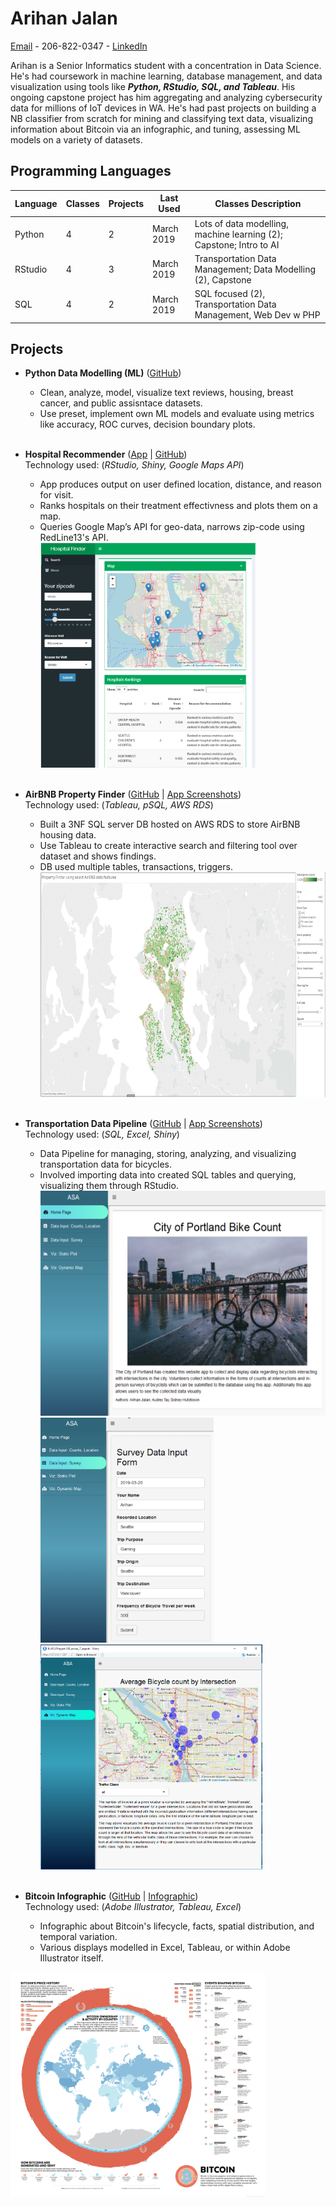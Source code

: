 # Arihan Jalan
[Email](arihan@uw.edu) - 206-822-0347 - [LinkedIn](https://www.linkedin.com/in/arihanjalan/)

Arihan is a Senior Informatics student with a concentration in Data Science. He's had coursework in machine learning, database management, and data visualization using tools like **_Python, RStudio, SQL, and Tableau_**. His ongoing capstone project has him aggregating and analyzing cybersecurity data for millions of IoT devices in WA. He's had past projects on building a NB classifier from scratch for mining and classifying text data, visualizing information about Bitcoin via an infographic, and tuning, assessing ML models on a variety of datasets.

## Programming Languages
| Language | Classes | Projects | Last Used  | Classes Description                                                 |
|----------|---------|----------|------------|---------------------------------------------------------------------|
| Python   | 4       | 2        | March 2019 | Lots of data modelling, machine learning (2); Capstone; Intro to AI |
| RStudio  | 4       | 3        | March 2019 | Transportation Data Management; Data Modelling (2), Capstone        |
| SQL      | 4       | 2        | March 2019 | SQL focused (2), Transportation Data Management, Web Dev w PHP      |


## Projects

- **Python Data Modelling (ML)** ([GitHub](https://github.com/arihan-1560795/Resume/tree/master/Sample%20Code/WI19-371))
  - Clean, analyze, model, visualize text reviews, housing, breast cancer, and public assisntace datasets. 
  - Use preset, implement own ML models and evaluate using metrics like accuracy, ROC curves, decision boundary plots. <br/> <br/>

- **Hospital Recommender** ([App](https://arihan.shinyapps.io/hospital-search/) | [GitHub](https://github.com/Info-370-Winter-2018/group-formation-for-projects-platypus)) <br/>
Technology used: (_RStudio, Shiny, Google Maps API_)
  - App produces output on user defined location, distance, and reason for visit. 
  - Ranks hospitals on their treatment effectivness and plots them on a map. 
  - Queries Google Map’s API for geo-data, narrows zip-code using RedLine13's API. <br/>
<img src="Project Screenshots/Hospital Finder.PNG" height="360"> <br/> <br/>

- **AirBNB Property Finder** ([GitHub](https://github.com/arihan-1560795/INFO430--AirBNB) | [App Screenshots](https://github.com/arihan-1560795/INFO430--AirBNB/blob/master/6-%20Visualization/Reporting%20Dashboard%203.PNG?raw=true)) <br/>
Technology used: (_Tableau, pSQL, AWS RDS_)
  - Built a 3NF SQL server DB hosted on AWS RDS to store AirBNB housing data.
  - Use Tableau to create interactive search and filtering tool over dataset and shows findings.
  - DB used multiple tables, transactions, triggers.
<img src="Project Screenshots/AirBNB Property.PNG" height="360"> <br/> <br/>

- **Transportation Data Pipeline** ([GitHub](https://github.com/arihan-1560795/CEE412-Transportation-Data-Management-Project) | [App Screenshots](https://github.com/arihan-1560795/CEE412-Transportation-Data-Management-Project/tree/master/Screenshots)) <br/>
Technology used: (_SQL, Excel, Shiny_)
  - Data Pipeline for managing, storing, analyzing, and visualizing transportation data for bicycles. 
  - Involved importing data into created SQL tables and querying, visualizing them through RStudio. <br/>
<img src="https://raw.githubusercontent.com/arihan-1560795/CEE412-Transportation-Data-Management-Project/master/Screenshots/1-Landing.png" height="360"> <br/>
<img src="https://raw.githubusercontent.com/arihan-1560795/CEE412-Transportation-Data-Management-Project/master/Screenshots/3-Survey.png" height="360"> <br/>
<img src="https://raw.githubusercontent.com/arihan-1560795/CEE412-Transportation-Data-Management-Project/master/Screenshots/6-Viz%20Dynamic.png" height ="360"> <br/> <br/>

- **Bitcoin Infographic** ([GitHub](https://github.com/arihan-1560795/Bitcoin-Infographic) | [Infographic](https://raw.githubusercontent.com/arihan-1560795/Bitcoin-Infographic/master/Final-render.png))<br/>
Technology used: (_Adobe Illustrator, Tableau, Excel_)
  - Infographic about Bitcoin's lifecycle, facts, spatial distribution, and temporal variation. 
  - Various displays modelled in Excel, Tableau, or within Adobe Illustrator itself. 
<img src="https://raw.githubusercontent.com/arihan-1560795/Bitcoin-Infographic/master/Final-render.png" height="360">
